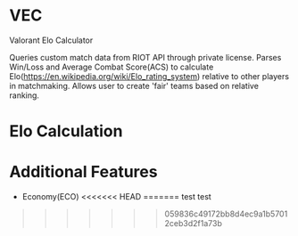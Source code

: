 # VEC

Valorant Elo Calculator

Queries custom match data from RIOT API through private license.
Parses Win/Loss and Average Combat Score(ACS) to calculate Elo(https://en.wikipedia.org/wiki/Elo_rating_system) relative to other players in matchmaking.
Allows user to create 'fair' teams based on relative ranking.

# Elo Calculation

# Additional Features

- Economy(ECO)
<<<<<<< HEAD
=======
test test
>>>>>>> 059836c49172bb8d4ec9a1b57012ceb3d2f1a73b
